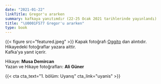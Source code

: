 ```yaml
---
date: "2021-01-22"
linkTitle: Gregor'u ararken
summary: kafkaya yanıtımdır (22-25 Ocak 2021 tarihlerinde yayınlandı)
title: "\U0001F577 Gregor'u ararken"
type: book
---
```


{{< figure src="featured.jpeg" >}}
Kapak fotoğrafı [Oggito](https://oggito.com/icerikler/kafkanin-donusumunu-nicin-okumalisiniz/64502) dan alıntıdır.  
Hikayedeki fotoğraflar yazara aittir.  
Kafka'ya yanıt içerir.  


Hikaye: **Musa Demircan**    
Yazan ve Hikaye fotoğrafları: **Ali Güner**  


{{< cta cta_text="1. bölüm: Uyanış" cta_link="uyanis" >}}
